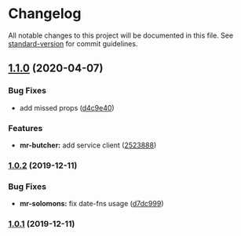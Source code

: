 # Changelog

All notable changes to this project will be documented in this file. See [standard-version](https://github.com/conventional-changelog/standard-version) for commit guidelines.

## [1.1.0](https://github.com/checkmoney/soap-opera/compare/v1.0.2...v1.1.0) (2020-04-07)


### Bug Fixes

* add missed props ([d4c9e40](https://github.com/checkmoney/soap-opera/commit/d4c9e40))


### Features

* **mr-butcher:** add service client ([2523888](https://github.com/checkmoney/soap-opera/commit/2523888))



### [1.0.2](https://github.com/checkmoney/soap-opera/compare/v1.0.1...v1.0.2) (2019-12-11)


### Bug Fixes

* **mr-solomons:** fix date-fns usage ([d7dc999](https://github.com/checkmoney/soap-opera/commit/d7dc999))



### [1.0.1](https://github.com/checkmoney/soap-opera/compare/v1.0.0...v1.0.1) (2019-12-11)
